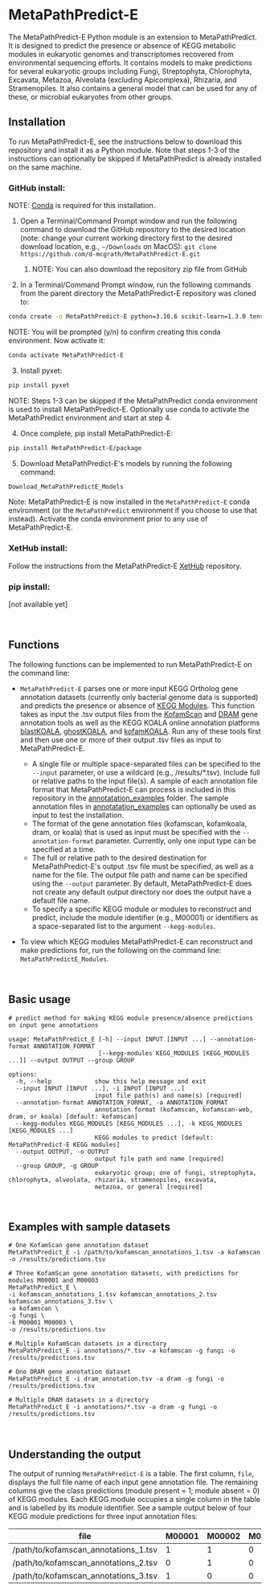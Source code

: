 # MetaPathPredict-E

The MetaPathPredict-E Python module is an extension to MetaPathPredict. It is designed to predict the presence or absence of KEGG metabolic modules in eukaryotic genomes and transcriptomes recovered from environmental sequencing efforts. It contains models to make predictions for several eukaryotic groups including Fungi, Streptophyta, Chlorophyta, Excavata, Metazoa, Alveolata (excluding Apicomplexa), Rhizaria, and Stramenopiles. It also contains a general model that can be used for any of these, or microbial eukaryotes from other groups.

## Installation

To run MetaPathPredict-E, see the instructions below to download this repository and install it as a Python module. Note that steps 1-3 of the instructions can optionally be skipped if MetaPathPredict is already installed on the same machine.


### GitHub install:

NOTE: [Conda](https://docs.conda.io/en/latest/) is required for this installation.

1. Open a Terminal/Command Prompt window and run the following command to download the
GitHub repository to the desired location (note: change your current working directory first
to the desired download location, e.g., `~/Downloads` on MacOS):
`git clone https://github.com/d-mcgrath/MetaPathPredict-E.git`

    1. NOTE: You can also download the repository zip file from GitHub

2. In a Terminal/Command Prompt window, run the following commands from the parent directory the MetaPathPredict-E repository was cloned to:
```bash
conda create -n MetaPathPredict-E python=3.10.6 scikit-learn=1.3.0 tensorflow=2.10.0 numpy=1.23.4 pandas=1.5.2 keras=2.10.0 git=2.40.1
```
NOTE: You will be prompted (y/n) to confirm creating this conda environment. Now activate it:

```bash
conda activate MetaPathPredict-E
```

3. Install pyxet:
```bash
pip install pyxet
```
NOTE: Steps 1-3 can be skipped if the MetaPathPredict conda environment is used to install MetaPathPredict-E. Optionally use conda to activate the MetaPathPredict environment and start at step 4.

4. Once complete, pip install MetaPathPredict-E:
```bash
pip install MetaPathPredict-E/package
```

5. Download MetaPathPredict-E's models by running the following command:
```bash
Download_MetaPathPredictE_Models
```

Note: MetaPathPredict-E is now installed in the `MetaPathPredict-E` conda environment (or the `MetaPathPredict` environment if you choose to use that instead). Activate the conda environment prior to any use of MetaPathPredict-E.

### XetHub install:
Follow the instructions from the MetaPathPredict-E [XetHub](https://xethub.com/dgellermcgrath/MetaPathPredict-E) repository.

### pip install:
[not available yet]

<br>

## Functions

The following functions can be implemented to run MetaPathPredict-E on the command line:

- `MetaPathPredict-E` parses one or more input KEGG Ortholog gene annotation datasets (currently only bacterial genome data is supported) and predicts the presence or absence of [KEGG Modules](https://www.genome.jp/kegg/module.html). This function takes as input the .tsv output files from the [KofamScan](https://github.com/takaram/kofam_scan) and [DRAM](https://github.com/WrightonLabCSU/DRAM) gene annotation tools as well as the KEGG KOALA online annotation platforms [blastKOALA](https://www.kegg.jp/blastkoala/), [ghostKOALA](https://www.kegg.jp/ghostkoala/), and [kofamKOALA](https://www.genome.jp/tools/kofamkoala/). Run any of these tools first and then use one or more of their output .tsv files as input to MetaPathPredict-E.
    - A single file or multiple space-separated files can be specified to the `--input` parameter, or use a wildcard (e.g., /results/*.tsv). Include full or relative paths to the input file(s). A sample of each annotation file format that MetaPathPredict-E can process is included in this repository in the [annotatation_examples](annotatation_examples) folder. The sample annotation files in [annotatation_examples](annotatation_examples) can optionally be used as input to test the installation.
    - The format of the gene annotation files (kofamscan, kofamkoala, dram, or koala) that is used as input must be specified with the `--annotation-format` parameter. Currently, only one input type can be specified at a time.
    - The full or relative path to the desired destination for MetaPathPredict-E's output .tsv file must be specified, as well as a name for the file. The output file path and name can be specified using the `--output` parameter. By default, MetaPathPredict-E does not create any default output directory nor does the output have a default file name.
    - To specify a specific KEGG module or modules to reconstruct and predict, include the module identifier (e.g., M00001) or identifiers as a space-separated list to the argument `--kegg-modules`.

- To view which KEGG modules MetaPathPredict-E can reconstruct and make predictions for, run the following on the command line: `MetaPathPredictE_Modules`.

<br>

## Basic usage

```
# predict method for making KEGG module presence/absence predictions on input gene annotations

usage: MetaPathPredict_E [-h] --input INPUT [INPUT ...] --annotation-format ANNOTATION_FORMAT
                         [--kegg-modules KEGG_MODULES [KEGG_MODULES ...]] --output OUTPUT --group GROUP

options:
  -h, --help            show this help message and exit
  --input INPUT [INPUT ...], -i INPUT [INPUT ...]
                        input file path(s) and name(s) [required]
  --annotation-format ANNOTATION_FORMAT, -a ANNOTATION_FORMAT
                        annotation format (kofamscan, kofamscan-web, dram, or koala) [default: kofamscan]
  --kegg-modules KEGG_MODULES [KEGG_MODULES ...], -k KEGG_MODULES [KEGG_MODULES ...]
                        KEGG modules to predict [default: MetaPathPredict-E KEGG modules]
  --output OUTPUT, -o OUTPUT
                        output file path and name [required]
  --group GROUP, -g GROUP
                        eukaryotic group; one of fungi, streptophyta, chlorophyta, alveolata, rhizaria, stramenopiles, excavata,
                        metazoa, or general [required]
```

<br>

## Examples with sample datasets

```
# One KofamScan gene annotation dataset
MetaPathPredict_E -i /path/to/kofamscan_annotations_1.tsv -a kofamscan -o /results/predictions.tsv

# Three KofamScan gene annotation datasets, with predictions for modules M00001 and M00003
MetaPathPredict_E \
-i kofamscan_annotations_1.tsv kofamscan_annotations_2.tsv kofamscan_annotations_3.tsv \
-a kofamscan \
-g fungi \
-k M00001 M00003 \
-o /results/predictions.tsv

# Multiple KofamScan datasets in a directory
MetaPathPredict_E -i annotations/*.tsv -a kofamscan -g fungi -o /results/predictions.tsv

# One DRAM gene annotation dataset
MetaPathPredict_E -i dram_annotation.tsv -a dram -g fungi -o /results/predictions.tsv

# Multiple DRAM datasets in a directory
MetaPathPredict_E -i annotations/*.tsv -a dram -g fungi -o /results/predictions.tsv
```

<br>

## Understanding the output

The output of running `MetaPathPredict-E` is a table. The first column, `file`, displays the full file name of each input gene annotation file. The remaining columns give the class predictions (module present = 1; module absent = 0) of KEGG modules. Each KEGG module occupies a single column in the table and is labelled by its module identifier. See a sample output below of four KEGG module predictions for three input annotation files:

| file                                 | M00001 | M00002 | M00003 | M00004 |
|--------------------------------------|--------|--------|--------|--------|
| /path/to/kofamscan_annotations_1.tsv | 1      | 1      | 0      | 1      |
| /path/to/kofamscan_annotations_2.tsv | 0      | 1      | 0      | 0      |
| /path/to/kofamscan_annotations_3.tsv | 1      | 0      | 0      | 0      |

<br>
